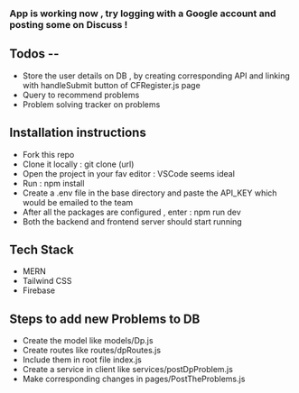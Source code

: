### App is working now , try logging with a Google account and posting some on Discuss !

## Todos --
- Store the user details on DB , by creating corresponding API and linking with handleSubmit button of CFRegister.js page
- Query to recommend problems
- Problem solving tracker on problems

## Installation instructions 

- Fork this repo
- Clone it locally : git clone (url)
- Open the project in your fav editor : VSCode seems ideal
- Run : npm install
- Create a .env file in the base directory and paste the API_KEY which would be emailed to the team
- After all the packages are configured , enter : npm run dev
- Both the backend and frontend server should start running

## Tech Stack

- MERN
- Tailwind CSS
- Firebase 


## Steps to add new Problems to DB

- Create the model like models/Dp.js
- Create routes like routes/dpRoutes.js
- Include them in root file index.js
- Create a service in client like services/postDpProblem.js
- Make corresponding changes in pages/PostTheProblems.js